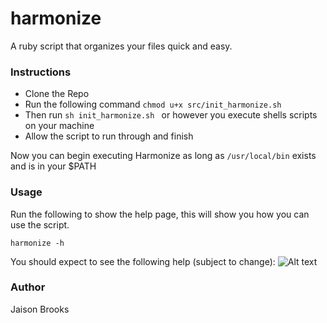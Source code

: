 # harmonize
A ruby script that organizes your files quick and easy.

### Instructions
* Clone the Repo
* Run the following command ```chmod u+x src/init_harmonize.sh```
* Then run ```sh init_harmonize.sh ``` or however you execute shells scripts on your machine
* Allow the script to run through and finish

Now you can begin executing Harmonize as long as ```/usr/local/bin``` exists and is in your $PATH

### Usage
Run the following to show the help page, this will show you how you can use the script.

```harmonize -h ```

You should expect to see the following help (subject to change):
![Alt text](/res/harmonize_help.png?raw=true "Help page")

### Author
Jaison Brooks
